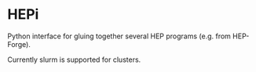 # HEPi

Python interface for gluing together several HEP programs (e.g. from HEP-Forge).

Currently slurm is supported for clusters.
